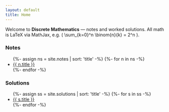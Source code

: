 ```yaml
---
layout: default
title: Home
---
```


Welcome to **Discrete Mathematics** — notes and worked solutions.
All math is LaTeX via MathJax, e.g. \( \sum_{k=0}^n \binom{n}{k} = 2^n \).

### Notes
<ul class="clean">
{%- assign ns = site.notes | sort: 'title' -%}
{%- for n in ns -%}
  <li><a href="{{ n.url | relative_url | prepend: site.baseurl }}">{{ n.title }}</a></li>
{%- endfor -%}
</ul>

### Solutions
<ul class="clean">
{%- assign ss = site.solutions | sort: 'title' -%}
{%- for s in ss -%}
  <li><a href="{{ s.url | relative_url | prepend: site.baseurl }}">{{ s.title }}</a></li>
{%- endfor -%}
</ul>

